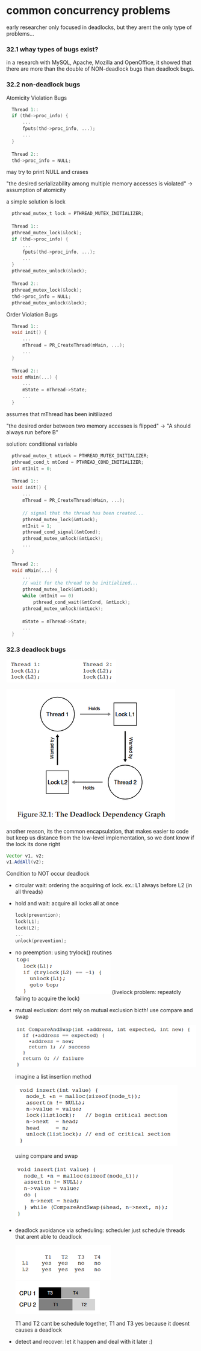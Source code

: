 # common concurrency problems

early researcher only focused in deadlocks, but they arent the only type of problems...

### 32.1 whay types of bugs exist?

in a research with MySQL, Apache, Mozilla and OpenOffice, it showed that there are more than the double of NON-deadlock bugs than deadlock bugs.

### 32.2 non-deadlock bugs

Atomicity Violation Bugs

  ```c
    Thread 1::
    if (thd->proc_info) {
        ...
        fputs(thd->proc_info, ...);
        ...
    }

    Thread 2::
    thd->proc_info = NULL;
  ```
  
  may try to print NULL and crases

  "the desired serializability among multiple memory accesses is violated" -> assumption of atomicity

  a simple solution is lock

  ```c
    pthread_mutex_t lock = PTHREAD_MUTEX_INITIALIZER;

    Thread 1::
    pthread_mutex_lock(&lock);
    if (thd->proc_info) {
        ...
        fputs(thd->proc_info, ...);
        ...
    }
    pthread_mutex_unlock(&lock);

    Thread 2::
    pthread_mutex_lock(&lock);
    thd->proc_info = NULL;
    pthread_mutex_unlock(&lock);
  ```

Order Violation Bugs
  ```c
    Thread 1::
    void init() {
        ...
        mThread = PR_CreateThread(mMain, ...);
        ...
    }

    Thread 2::
    void mMain(...) {
        ...
        mState = mThread->State;
        ...
    }
  ```
  
  assumes that mThread has been initiliazed

  "the desired order between two memory accesses is flipped" -> "A should always run before B"

  solution: conditional variable

  ```c
    pthread_mutex_t mtLock = PTHREAD_MUTEX_INITIALIZER;
    pthread_cond_t mtCond = PTHREAD_COND_INITIALIZER;
    int mtInit = 0;

    Thread 1::
    void init() {
        ...
        mThread = PR_CreateThread(mMain, ...);

        // signal that the thread has been created...
        pthread_mutex_lock(&mtLock);
        mtInit = 1;
        pthread_cond_signal(&mtCond);
        pthread_mutex_unlock(&mtLock);
        ...
    }

    Thread 2::
    void mMain(...) {
        ...
        // wait for the thread to be initialized...
        pthread_mutex_lock(&mtLock);
        while (mtInit == 0)
            pthread_cond_wait(&mtCond, &mtLock);
        pthread_mutex_unlock(&mtLock);

        mState = mThread->State;
        ...
    }
  ```

### 32.3 deadlock bugs

![alt text](image.png)

![alt text](image-1.png)

another reason, its the common encapsulation, that makes easier to code but keep us distance from the low-level implementation, so we dont know if the lock its done right

  ```java
  Vector v1, v2;
  v1.AddAll(v2);
  ```

Condition to NOT occur deadlock

- circular wait: ordering the acquiring of lock. ex.: L1 always before L2 (in all threads)
- hold and wait: acquire all locks all at once
  ```c
  lock(prevention);
  lock(L1);
  lock(L2);
  ...
  unlock(prevention);
  ```

- no preemption: using trylock() routines
  ![alt text](image-2.png)
  (livelock problem: repeatdly failing to acquire the lock)

- mutual exclusion: dont rely on mutual exclusion bicth! use compare and swap

  ![alt text](image-3.png)

  imagine a list insertion method

  ![alt text](image-4.png)

  using compare and swap

  ![alt text](image-5.png)

- deadlock avoidance via scheduling: scheduler just schedule threads that arent able to deadlock

  ![alt text](image-6.png)
  ![alt text](image-7.png)

  T1 and T2 cant be schedule together, T1 and T3 yes because it doesnt causes a deadlock

- detect and recover: let it happen and deal with it later :)